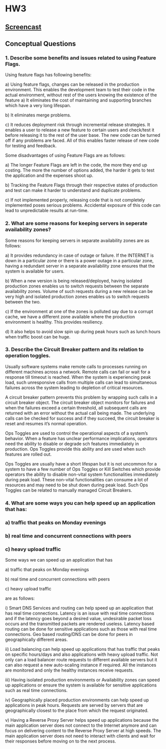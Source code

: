 # HW3

## [Screencast]()

## Conceptual Questions

### 1. Describe some benefits and issues related to using Feature Flags.

Using feature flags has following benefits:

a) Using feature flags, changes can be released in the production environment. This enables the development team to test their code in the actual environment, without rest of the users knowing the existence of the feature
a) It eliminates the cost of maintaining and supporting branches which have a very long lifespan.

b) It eliminates merge problems.

c) It reduces deployment risk through incremental release strategies. It enables a user to release a new feature to certain users and check/test it before releasing it to the rest of the user base. The new code can be turned off if any problems are faced. All of this enables faster release of new code for testing and feedback.

Some disadvantages of using Feature Flags are as follows:

a) The longer Feature Flags are left in the code, the more they end up costing. The more the number of options added, the harder it gets to test the application and the expenses shoot up.

b) Tracking the Feature Flags through their respective states of production and test can make it harder to understand and duplicate problems.

c) If not implemented properly, releasing code that is not completely implemented poses serious problems. Accidental exposure of this code can lead to unpredictable results at run-time.

### 2. What are some reasons for keeping servers in seperate availability zones?

Some reasons for keeping servers in separate availability zones are as follows:

a) It provides redundancy in case of outage or failure. If the INTERNET is down in a particular zone or there is a power outage in a particular zone, having a redundant server in a separate availability zone ensures that the system is available for users.

b) When a new version is being released/deployed, having isolated production zones enables us to switch requests between the separate availability zones. Volume of such requests during a new release can be very high and isolated production zones enables us to switch requests between the two.

c) If the environment at one of the zones is polluted say due to a corrupt cache, we have a different zone available where the production environment is healthy. This provides resiliency.

d) It also helps to avoid slow spin up during peak hours such as lunch hours when traffic boost can be huge.

### 3. Describe the Circuit Breaker pattern and its relation to operation toggles.

Usually software systems make remote calls to processes running on different machines across a network. Remote calls can fail or wait for a response till timeout is reached. When the system is experiencing peak load, such unresponsive calls from multiple calls can lead to simultaneous failures across the system leading to depletion of critical resources.

A circuit breaker pattern prevents this problem by wrapping such calls in a circuit breaker object. The circuit breaker object monitors for failures and when the failures exceed a certain threshold, all subsequent calls are returned with an error without the actual call being made. The underlying calls can be checked for success and if they succeed, the circuit breaker is reset and resumes it’s normal operation.

Ops Toggles are used to control the operational aspects of a system’s behavior. When a feature has unclear performance implications, operators need the ability to disable or degrade sch features immediately in production. Ops Toggles provide this ability and are used when such features are rolled out.

Ops Toggles are usually have a short lifespan but it is not uncommon for a system to have a few number of Ops Toggles or Kill Switches which provide operators the ability to disable non-vital system functionalities immediately during peak load. These non-vital functionalities can consume a lot of resources and may need to be shut down during peak load. Such Ops Toggles can be related to manually managed Circuit Breakers.
### 4. What are some ways you can help speed up an application that has:

### a) traffic that peaks on Monday evenings

### b) real time and concurrent connections with peers

### c) heavy upload traffic


Some ways we can speed up an application that has

a) traffic that peaks on Monday evenings

b) real time and concurrent connections with peers

c) heavy upload traffic

are as follows:

i) Smart DNS Services and routing can help speed up an application that has real time connections. Latency is an issue with real time connections and if the latency goes beyond a desired value, undesirable packet loss occurs and the transmitted packets are rendered useless. Latency based routing can be done for sensitive applications such as those with real time connections. Geo based routing/DNS can be done for peers in geographically different areas.

ii) Load balancing can help speed up applications that has traffic that peaks on specific hours/days and also applications with heavy upload traffic. Not only can a load balancer route requests to different available servers but it can also request a new auto-scaling instance if required. All the instances are monitored and only the healthy instances receive requests.

iii) Having isolated production environments or Availability zones can speed up applications or ensure the system is available for sensitive applications such as real time connections.

iv) Geographically placed production environments can help speed up applications in peak hours. Requests are served by servers that are geographically closest to the place from which the request originated.

v) Having a Reverse Proxy Server helps speed up applications because the main application server does not connect to the Internet anymore and can focus on delivering content to the Reverse Proxy Server at high speeds. The main application server does not need to interact with clients and wait for their responses before moving on to the next process.
